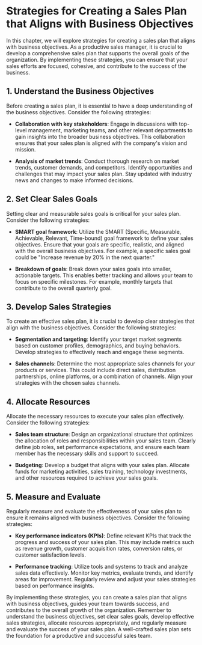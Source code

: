 # Strategies for Creating a Sales Plan that Aligns with Business Objectives

In this chapter, we will explore strategies for creating a sales plan that aligns with business objectives. As a productive sales manager, it is crucial to develop a comprehensive sales plan that supports the overall goals of the organization. By implementing these strategies, you can ensure that your sales efforts are focused, cohesive, and contribute to the success of the business.

## 1\. Understand the Business Objectives

Before creating a sales plan, it is essential to have a deep understanding of the business objectives. Consider the following strategies:

- **Collaboration with key stakeholders**: Engage in discussions with top-level management, marketing teams, and other relevant departments to gain insights into the broader business objectives. This collaboration ensures that your sales plan is aligned with the company's vision and mission.
    
- **Analysis of market trends**: Conduct thorough research on market trends, customer demands, and competitors. Identify opportunities and challenges that may impact your sales plan. Stay updated with industry news and changes to make informed decisions.
    

## 2\. Set Clear Sales Goals

Setting clear and measurable sales goals is critical for your sales plan. Consider the following strategies:

- **SMART goal framework**: Utilize the SMART (Specific, Measurable, Achievable, Relevant, Time-bound) goal framework to define your sales objectives. Ensure that your goals are specific, realistic, and aligned with the overall business objectives. For example, a specific sales goal could be "Increase revenue by 20% in the next quarter."
    
- **Breakdown of goals**: Break down your sales goals into smaller, actionable targets. This enables better tracking and allows your team to focus on specific milestones. For example, monthly targets that contribute to the overall quarterly goal.
    

## 3\. Develop Sales Strategies

To create an effective sales plan, it is crucial to develop clear strategies that align with the business objectives. Consider the following strategies:

- **Segmentation and targeting**: Identify your target market segments based on customer profiles, demographics, and buying behaviors. Develop strategies to effectively reach and engage these segments.
    
- **Sales channels**: Determine the most appropriate sales channels for your products or services. This could include direct sales, distribution partnerships, online platforms, or a combination of channels. Align your strategies with the chosen sales channels.
    

## 4\. Allocate Resources

Allocate the necessary resources to execute your sales plan effectively. Consider the following strategies:

- **Sales team structure**: Design an organizational structure that optimizes the allocation of roles and responsibilities within your sales team. Clearly define job roles, set performance expectations, and ensure each team member has the necessary skills and support to succeed.
    
- **Budgeting**: Develop a budget that aligns with your sales plan. Allocate funds for marketing activities, sales training, technology investments, and other resources required to achieve your sales goals.
    

## 5\. Measure and Evaluate

Regularly measure and evaluate the effectiveness of your sales plan to ensure it remains aligned with business objectives. Consider the following strategies:

- **Key performance indicators (KPIs)**: Define relevant KPIs that track the progress and success of your sales plan. This may include metrics such as revenue growth, customer acquisition rates, conversion rates, or customer satisfaction levels.
    
- **Performance tracking**: Utilize tools and systems to track and analyze sales data effectively. Monitor key metrics, evaluate trends, and identify areas for improvement. Regularly review and adjust your sales strategies based on performance insights.
    

By implementing these strategies, you can create a sales plan that aligns with business objectives, guides your team towards success, and contributes to the overall growth of the organization. Remember to understand the business objectives, set clear sales goals, develop effective sales strategies, allocate resources appropriately, and regularly measure and evaluate the success of your sales plan. A well-crafted sales plan sets the foundation for a productive and successful sales team.
